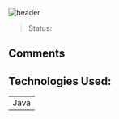 ![header](https://user-images.githubusercontent.com/123844821/236908999-b538e1f9-3476-4d63-8fc2-5e283931f0cd.png)


> Status:  

## Comments


## Technologies Used:

<table>
  <tr>
    <td>Java</td>
  </tr>
</table>


